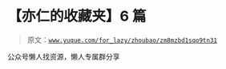 # 【亦仁的收藏夹】6 篇

> 原文：[`www.yuque.com/for_lazy/zhoubao/zm8mzbd1sqo9tn31`](https://www.yuque.com/for_lazy/zhoubao/zm8mzbd1sqo9tn31)

公众号懒人找资源，懒人专属群分享